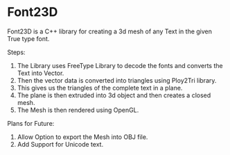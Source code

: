 # Font23D
Font23D is a C++ library for creating a 3d mesh of any Text in the given True type font.

Steps:
1. The Library uses FreeType Library to decode the fonts and converts the Text into Vector.
2. Then the vector data is converted into triangles using Ploy2Tri library.
3. This gives us the triangles of the complete text in a plane.
4. The plane is then extruded into 3d object and then creates a closed mesh.
5. The Mesh is then rendered using OpenGL.

Plans for Future:
1. Allow Option to export the Mesh into OBJ file.
2. Add Support for Unicode text.